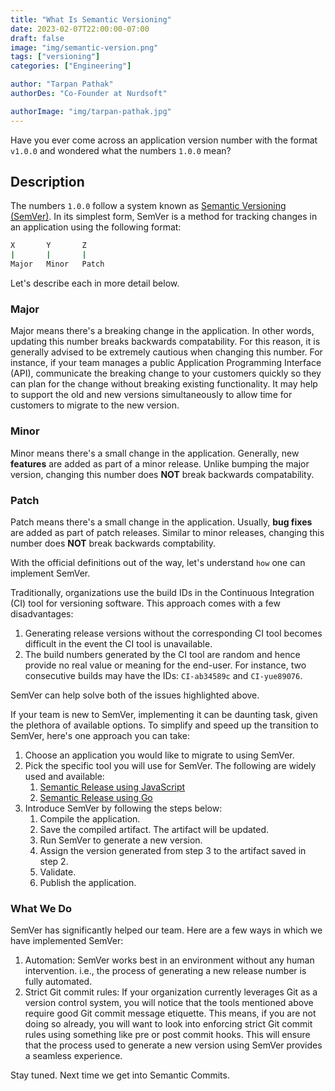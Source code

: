 ```yaml
---
title: "What Is Semantic Versioning"
date: 2023-02-07T22:00:00-07:00
draft: false
image: "img/semantic-version.png"
tags: ["versioning"]
categories: ["Engineering"]

author: "Tarpan Pathak"
authorDes: "Co-Founder at Nurdsoft"

authorImage: "img/tarpan-pathak.jpg"
---
```


Have you ever come across an application version number with the format `v1.0.0` and wondered what the numbers `1.0.0` mean?

## Description

The numbers `1.0.0` follow a system known as [Semantic Versioning (SemVer)](https://semver.org). In its simplest form, SemVer is a method for tracking changes in an application using the following format:

```sh
X       Y       Z
|       |       |
Major   Minor   Patch
```

Let's describe each in more detail below.

### Major

Major means there's a breaking change in the application. In other words, updating this number breaks backwards compatability. For this reason, it is generally advised to be extremely cautious when changing this number. For instance, if your team manages a public Application Programming Interface (API), communicate the breaking change to your customers quickly so they can plan for the change without breaking existing functionality. It may help to support the old and new versions simultaneously to allow time for customers to migrate to the new version.

### Minor

Minor means there's a small change in the application. Generally, new **features** are added as part of a minor release. Unlike bumping the major version, changing this number does **NOT** break backwards compatability.

### Patch

Patch means there's a small change in the application. Usually, **bug fixes** are added as part of patch releases. Similar to minor releases, changing this number does **NOT** break backwards comptability.

With the official definitions out of the way, let's understand `how` one can implement SemVer.

Traditionally, organizations use the build IDs in the Continuous Integration (CI) tool for versioning software. This approach comes with a few disadvantages:

1. Generating release versions without the corresponding CI tool becomes difficult in the event the CI tool is unavailable.
2. The build numbers generated by the CI tool are random and hence provide no real value or meaning for the end-user. For instance, two consecutive builds may have the IDs: `CI-ab34589c` and `CI-yue89076`.

SemVer can help solve both of the issues highlighted above.

If your team is new to SemVer, implementing it can be daunting task, given the plethora of available options. To simplify and speed up the transition to SemVer, here's one approach you can take:

1. Choose an application you would like to migrate to using SemVer.
2. Pick the specific tool you will use for SemVer. The following are widely used and available:
   1. [Semantic Release using JavaScript](https://github.com/semantic-release/semantic-release)
   2. [Semantic Release using Go](https://github.com/go-semantic-release/semantic-release)
3. Introduce SemVer by following the steps below:
   1. Compile the application.
   2. Save the compiled artifact. The artifact will be updated.
   3. Run SemVer to generate a new version.
   4. Assign the version generated from step 3 to the artifact saved in step 2.
   5. Validate.
   6. Publish the application.

### What We Do

SemVer has significantly helped our team. Here are a few ways in which we have implemented SemVer:

1. Automation: SemVer works best in an environment without any human intervention. i.e., the process of generating a new release number is fully automated.
2. Strict Git commit rules: If your organization currently leverages Git as a version control system, you will notice that the tools mentioned above require good Git commit message etiquette. This means, if you are not doing so already, you will want to look into enforcing strict Git commit rules using something like pre or post commit hooks. This will ensure that the process used to generate a new version using SemVer provides a seamless experience.

Stay tuned. Next time we get into Semantic Commits.
